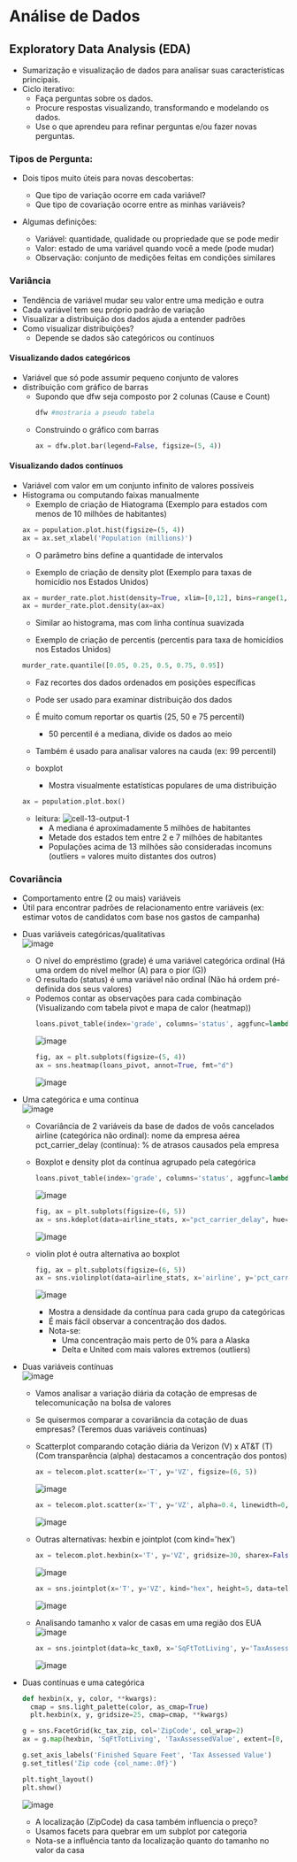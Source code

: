 # Análise de Dados
## Exploratory Data Analysis (EDA)
* Sumarização e visualização de dados para analisar suas características principais.
* Ciclo iterativo:
  - Faça perguntas sobre os dados.
  - Procure respostas visualizando, transformando e modelando os dados.
  - Use o que aprendeu para refinar perguntas e/ou fazer novas perguntas.

### Tipos de Pergunta:
* Dois tipos muito úteis para novas descobertas:
  - Que tipo de variação ocorre em cada variável?
  - Que tipo de covariação ocorre entre as minhas variáveis?

* Algumas definições:
  - Variável: quantidade, qualidade ou propriedade que se pode medir
  - Valor: estado de uma variável quando você a mede (pode mudar)
  - Observação: conjunto de medições feitas em condições similares

### Variância 
* Tendência de variável mudar seu valor entre uma medição e outra
* Cada variável tem seu próprio padrão de variação
* Visualizar a distribuição dos dados ajuda a entender padrões
* Como visualizar distribuições?
  - Depende se dados são categóricos ou contínuos

#### Visualizando dados categóricos
* Variável que só pode assumir pequeno conjunto de valores
* distribuição com gráfico de barras
  - Supondo que dfw seja composto por 2 colunas (Cause e Count)
    ```python
    dfw #mostraria a pseudo tabela
    ```
  - Construindo o gráfico com barras
    ```python
    ax = dfw.plot.bar(legend=False, figsize=(5, 4))
    ```

#### Visualizando dados contínuos
* Variável com valor em um conjunto infinito de valores possíveis
* Histograma ou computando faixas manualmente 
  - Exemplo de criação de Hiatograma (Exemplo para estados com menos de 10 milhões de habitantes)
  ```python
  ax = population.plot.hist(figsize=(5, 4))
  ax = ax.set_xlabel('Population (millions)')
  ```
  - O parâmetro bins define a quantidade de intervalos 

  - Exemplo de criação de density plot (Exemplo para taxas de homicídio nos Estados Unidos)
  ```python
  ax = murder_rate.plot.hist(density=True, xlim=[0,12], bins=range(1,12))
  ax = murder_rate.plot.density(ax=ax)
  ```
  - Similar ao histograma, mas com linha contínua suavizada 
 
  - Exemplo de criação de percentis (percentis para taxa de homicídios nos Estados Unidos)
  ```python
  murder_rate.quantile([0.05, 0.25, 0.5, 0.75, 0.95])
  ```
  - Faz recortes dos dados ordenados em posições específicas
  - Pode ser usado para examinar distribuição dos dados
  - É muito comum reportar os quartis (25, 50 e 75 percentil)
    * 50 percentil é a mediana, divide os dados ao meio
  - Também é usado para analisar valores na cauda (ex: 99 percentil)
 
  - boxplot
    * Mostra visualmente estatísticas populares de uma distribuição
  ```python
  ax = population.plot.box()
  ```
  - leitura:
    ![cell-13-output-1](https://github.com/user-attachments/assets/9b6ce10f-c659-4070-9082-5aba8bc59904)
    * A mediana é aproximadamente 5 milhões de habitantes
    * Metade dos estados tem entre 2 e 7 milhões de habitantes
    * Populações acima de 13 milhões são consideradas incomuns (outliers = valores muito distantes dos outros)

### Covariância 
* Comportamento entre (2 ou mais) variáveis
* Útil para encontrar padrões de relacionamento entre variáveis (ex: estimar votos de candidatos com base nos gastos de campanha)
- Duas variáveis categóricas/qualitativas  
  ![image](https://github.com/user-attachments/assets/a9e35912-68dc-4098-8264-931225ccfa86)
  * O nível do empréstimo (grade) é uma variável categórica ordinal (Há uma ordem do nível melhor (A) para o pior (G))
  * O resultado (status) é uma variável não ordinal (Não há ordem pré-definida dos seus valores)
  - Podemos contar as observações para cada combinação (Visualizando com tabela pivot e mapa de calor (heatmap))
      ```python
      loans.pivot_table(index='grade', columns='status', aggfunc=lambda x: len(x))
      ```
      ![image](https://github.com/user-attachments/assets/b910cf79-0004-42ac-9eab-6269408f5543)
      ```python
      fig, ax = plt.subplots(figsize=(5, 4))
      ax = sns.heatmap(loans_pivot, annot=True, fmt="d")
      ```
      ![image](https://github.com/user-attachments/assets/420d4e2e-0bcb-49f7-aa59-ed90190ed24e)

- Uma categórica e uma contínua  
  ![image](https://github.com/user-attachments/assets/c4143acf-0e3b-466d-a302-a38e9109699d)
  * Covariância de 2 variáveis da base de dados de voôs cancelados  
    airline (categórica não ordinal): nome da empresa aérea  
    pct_carrier_delay (contínua): % de atrasos causados pela empresa

  * Boxplot e density plot da contínua agrupado pela categórica
    ```python
    loans.pivot_table(index='grade', columns='status', aggfunc=lambda x: len(x))
    ```
    ![image](https://github.com/user-attachments/assets/ef9a39a8-9fff-48ae-95e4-f0f9db9b5a4f)
    ```python
    fig, ax = plt.subplots(figsize=(6, 5))
    ax = sns.kdeplot(data=airline_stats, x="pct_carrier_delay", hue="airline")
    ```
    ![image](https://github.com/user-attachments/assets/38913a94-00cf-44a4-a46b-fc601d71265d)

  * violin plot é outra alternativa ao boxplot
    ```python
    fig, ax = plt.subplots(figsize=(6, 5))
    ax = sns.violinplot(data=airline_stats, x='airline', y='pct_carrier_delay', ax=ax, inner='quartile')
    ```
    ![image](https://github.com/user-attachments/assets/13aa1926-dc93-4252-9efa-d747228cde73)
    - Mostra a densidade da contínua para cada grupo da categóricas
    - É mais fácil observar a concentração dos dados.
    - Nota-se:
      * Uma concentração mais perto de 0% para a Alaska
      * Delta e United com mais valores extremos (outliers)

- Duas variáveis contínuas  
  ![image](https://github.com/user-attachments/assets/b4ea2d51-8d2a-4de3-9963-aea1c1839da2)
  * Vamos analisar a variação diária da cotação de empresas de telecomunicação na bolsa de valores
  * Se quisermos comparar a covariância da cotação de duas empresas? (Teremos duas variáveis contínuas)

  * Scatterplot comparando cotação diária da Verizon (V) x AT&T (T) (Com transparência (alpha) destacamos a concentração dos pontos)
    ```python
    ax = telecom.plot.scatter(x='T', y='VZ', figsize=(6, 5))
    ```
    ![image](https://github.com/user-attachments/assets/8f3e28ed-b407-47bf-8df3-5b491198260e)

    ```python
    ax = telecom.plot.scatter(x='T', y='VZ', alpha=0.4, linewidth=0, figsize=(6, 5))
    ```
    ![image](https://github.com/user-attachments/assets/6555d7f8-c62b-4807-a3aa-ba0e98fcbb86)

  * Outras alternativas: hexbin e jointplot (com kind='hex')
    ```python
    ax = telecom.plot.hexbin(x='T', y='VZ', gridsize=30, sharex=False, figsize=(6, 5))
    ```
    ![image](https://github.com/user-attachments/assets/97429926-f78c-4ab9-839c-c946484c6d3e)

    ```python
    ax = sns.jointplot(x='T', y='VZ', kind="hex", height=5, data=telecom)
    ```
    ![image](https://github.com/user-attachments/assets/b5d11130-d69c-45f3-a2c0-8e96a4c63e2b)

  * Analisando tamanho x valor de casas em uma região dos EUA  
    ![image](https://github.com/user-attachments/assets/7b5d603b-2d86-4d7c-8d0a-946a7852160b)
    ```python
    ax = sns.jointplot(data=kc_tax0, x='SqFtTotLiving', y='TaxAssessedValue', kind="hex", height=5)
    ```
    ![image](https://github.com/user-attachments/assets/5cb2b8f1-4bd6-4812-bce9-d9f63d41eccb)

- Duas contínuas e uma categórica
  ```python
  def hexbin(x, y, color, **kwargs):
    cmap = sns.light_palette(color, as_cmap=True)
    plt.hexbin(x, y, gridsize=25, cmap=cmap, **kwargs)

  g = sns.FacetGrid(kc_tax_zip, col='ZipCode', col_wrap=2)
  ax = g.map(hexbin, 'SqFtTotLiving', 'TaxAssessedValue', extent=[0, 3500, 0, 700000])

  g.set_axis_labels('Finished Square Feet', 'Tax Assessed Value')
  g.set_titles('Zip code {col_name:.0f}')

  plt.tight_layout()
  plt.show()
  ```
  ![image](https://github.com/user-attachments/assets/fce412d1-b803-4027-acf8-648524c5af36)  
  * A localização (ZipCode) da casa também influencia o preço?
  * Usamos facets para quebrar em um subplot por categoria
  * Nota-se a influência tanto da localização quanto do tamanho no valor da casa
